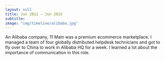 ```yaml
---
layout: null
title: Jun 2012 – Jun 2015
subtitle:
image: "img/timeline/alibaba.jpg"
---
```

An Alibaba company, 11 Main was a premium ecommerce marketplace. I managed a team of four globally distributed helpdesk technicians and got to fly over to China to work in Alibaba HQ for a week. I learned a lot about the importance of communication in this role.